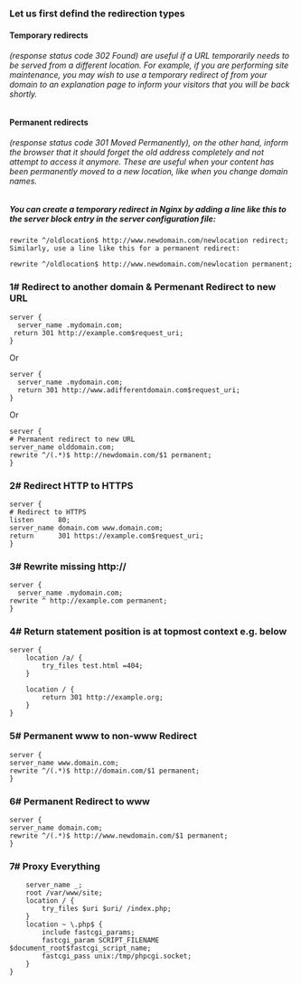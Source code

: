 ### Let us first defind the redirection types 
#### Temporary redirects
######  (response status code 302 Found) are useful if a URL temporarily needs to be served from a different location. For example, if you are performing site maintenance, you may wish to use a temporary redirect of from your domain to an explanation page to inform your visitors that you will be back shortly.
#### Permanent redirects
######  (response status code 301 Moved Permanently), on the other hand, inform the browser that it should forget the old address completely and not attempt to access it anymore. These are useful when your content has been permanently moved to a new location, like when you change domain names.

##### You can create a temporary redirect in Nginx by adding a line like this to the server block entry in the server configuration file:
```
rewrite ^/oldlocation$ http://www.newdomain.com/newlocation redirect;
Similarly, use a line like this for a permanent redirect:

rewrite ^/oldlocation$ http://www.newdomain.com/newlocation permanent;
```

### 1# Redirect to another domain & Permenant Redirect to new URL
```
server {
  server_name .mydomain.com;
 return 301 http://example.com$request_uri;
}
```
Or
```
server {
  server_name .mydomain.com;
  return 301 http://www.adifferentdomain.com$request_uri;
}
```
Or
```
server {
# Permanent redirect to new URL
server_name olddomain.com;
rewrite ^/(.*)$ http://newdomain.com/$1 permanent;
}
```

### 2# Redirect HTTP to HTTPS
```
server {
# Redirect to HTTPS
listen      80;
server_name domain.com www.domain.com;
return      301 https://example.com$request_uri;
}
```


### 3# Rewrite missing http://

```
server {
  server_name .mydomain.com;
rewrite ^ http://example.com permanent;
}
```

### 4# Return statement position is at topmost context e.g. below

```
server {
    location /a/ {
        try_files test.html =404;
    }

    location / {
        return 301 http://example.org;
    }
}
```


### 5# Permanent www to non-www Redirect
```
server {
server_name www.domain.com;
rewrite ^/(.*)$ http://domain.com/$1 permanent;
}
```

### 6# Permanent Redirect to www
```
server {
server_name domain.com;
rewrite ^/(.*)$ http://www.newdomain.com/$1 permanent;
}
```
### 7# Proxy Everything

```
    server_name _;
    root /var/www/site;
    location / {
        try_files $uri $uri/ /index.php;
    }
    location ~ \.php$ {
        include fastcgi_params;
        fastcgi_param SCRIPT_FILENAME $document_root$fastcgi_script_name;
        fastcgi_pass unix:/tmp/phpcgi.socket;
    }
}
```
